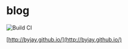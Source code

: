 # blog

![Build CI](https://github.com/byjay/blog/workflows/Build%20CI/badge.svg)

[http://byjay.github.io/](http://byjay.github.io/)
